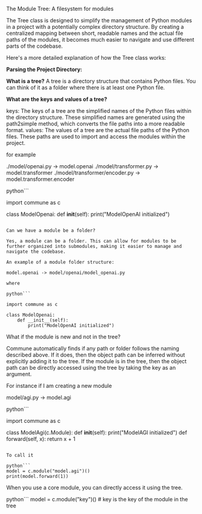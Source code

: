 
The Module Tree: A filesystem for modules


The Tree class is designed to simplify the management of Python modules in a project with a potentially complex directory structure. By creating a centralized mapping between short, readable names and the actual file paths of the modules, it becomes much easier to navigate and use different parts of the codebase.

Here's a more detailed explanation of how the Tree class works:

**Parsing the Project Directory:**

**What is a tree?**
A tree is a directory structure that contains Python files. You can think of it as a folder where there is at least one Python file.

**What are the keys and values of a tree?**

keys: The keys of a tree are the simplified names of the Python files within the directory structure. These simplified names are generated using the path2simple method, which converts the file paths into a more readable format.
values: The values of a tree are the actual file paths of the Python files. These paths are used to import and access the modules within the project.

for example 

./model/openai.py -> model.openai
./model/transformer.py -> model.transformer
./model/transformer/encoder.py -> model.transformer.encoder


python```

import commune as c

class ModelOpenai:
    def __init__(self):
        print("ModelOpenAI initialized")
```

Can we have a module be a folder?

Yes, a module can be a folder. This can allow for modules to be further organized into submodules, making it easier to manage and navigate the codebase.

An example of a module folder structure:

model.openai -> model/openai/model_openai.py 

where 

python```

import commune as c

class ModelOpenai:
    def __init__(self):
        print("ModelOpenAI initialized")
```



What if the module is new and not in the tree?

Commune automatically finds if any path or folder follows the naming described above. If it does, then the object path can be inferred without explicitly adding it to the tree. If the module is in the tree, then the object path can be directly accessed using the tree by taking the key as an argument.


For instance if I am creating a new module

model/agi.py -> model.agi

python```

import commune as c

class ModelAgi(c.Module):
    def __init__(self):
        print("ModelAGI initialized")
    def forward(self, x):
        return x + 1
```

To call it

python```
model = c.module("model.agi")()
print(model.forward(1))
```

When you use a core module, you can directly access it using the tree.

python```
model = c.module("key")() # key is the key of the module in the tree
```


